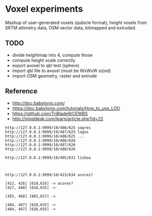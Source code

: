 # Voxel experiments

Mashup of user-generated voxels (qubicle format),
height voxels from SRTM altimetry data,
OSM vector data, bitmapped and extruded.


## TODO

* divide heightmap into 4, compute those
* compute height scale correctly
* export avoxel to qbl test (sphere)
* import qbl file to avoxel (must be WxWxW sized)
* import OSM geometry, raster and extrude


## Reference

* <http://doc.babylonjs.com/>
* <https://doc.babylonjs.com/tutorials/How_to_use_LOD>
* <https://github.com/TriBlade9/CEWBS>
* <http://minddesk.com/learn/article.php?id=22>


```
http://127.0.0.1:9999/10/486/625 sagres
http://127.0.0.1:9999/10/487/625 lagos
http://127.0.0.1:9999/10/488/625 ...
http://127.0.0.1:9999/10/486/626
http://127.0.0.1:9999/10/487/626
http://127.0.0.1:9999/10/488/626

http://127.0.0.1:9999/10/485/631 lisboa



http://127.0.0.1:9999/10/423/634 acores?

[412, 426] [618,635] -> acores?
[427, 440] [618,635] ->

[455, 468] [602,617] ->

[484, 497] [618,635] ->
[484, 497] [636,655] ->

```
